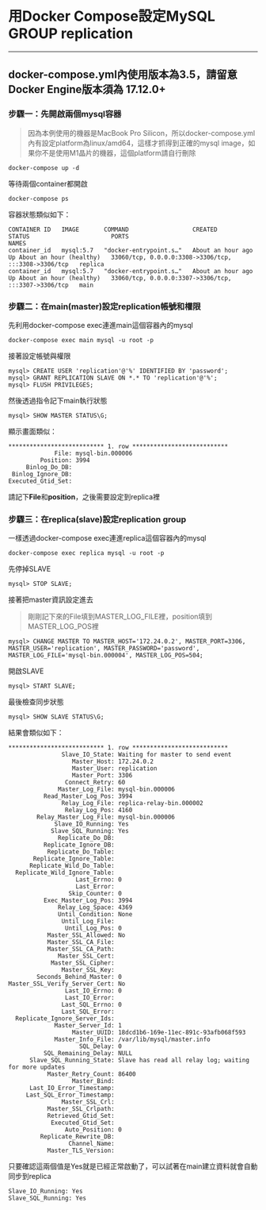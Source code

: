 # 用Docker Compose設定MySQL GROUP replication
---
## docker-compose.yml內使用版本為3.5，請留意Docker Engine版本須為	17.12.0+
### 步驟一：先開啟兩個mysql容器
> 因為本例使用的機器是MacBook Pro Silicon，所以docker-compose.yml內有設定platform為linux/amd64，這樣才抓得到正確的mysql image，如果你不是使用M1晶片的機器，這個platform請自行刪除
```
docker-compose up -d
```
等待兩個container都開啟
```
docker-compose ps
```
容器狀態類似如下：
```
CONTAINER ID   IMAGE       COMMAND                  CREATED             STATUS                       PORTS                                                  NAMES
container_id   mysql:5.7   "docker-entrypoint.s…"   About an hour ago   Up About an hour (healthy)   33060/tcp, 0.0.0.0:3308->3306/tcp, :::3308->3306/tcp   replica
container_id   mysql:5.7   "docker-entrypoint.s…"   About an hour ago   Up About an hour (healthy)   33060/tcp, 0.0.0.0:3307->3306/tcp, :::3307->3306/tcp   main
```

### 步驟二：在main(master)設定replication帳號和權限
先利用docker-compose exec連進main這個容器內的mysql
```
docker-compose exec main mysql -u root -p
```
接著設定帳號與權限
```
mysql> CREATE USER 'replication'@'%' IDENTIFIED BY 'password';
mysql> GRANT REPLICATION SLAVE ON *.* TO 'replication'@'%';
mysql> FLUSH PRIVILEGES;
```
然後透過指令記下main執行狀態
```
mysql> SHOW MASTER STATUS\G;
```
顯示畫面類似：
```
*************************** 1. row ***************************
             File: mysql-bin.000006
         Position: 3994
     Binlog_Do_DB:
 Binlog_Ignore_DB:
Executed_Gtid_Set:
```
請記下**File**和**position**，之後需要設定到replica裡

### 步驟三：在replica(slave)設定replication group
一樣透過docker-compose exec連進replica這個容器內的mysql
```
docker-compose exec replica mysql -u root -p
```
先停掉SLAVE
```
mysql> STOP SLAVE;
```
接著把master資訊設定進去
> 剛剛記下來的File填到MASTER_LOG_FILE裡，position填到MASTER_LOG_POS裡
```
mysql> CHANGE MASTER TO MASTER_HOST='172.24.0.2', MASTER_PORT=3306, MASTER_USER='replication', MASTER_PASSWORD='password', MASTER_LOG_FILE='mysql-bin.000004', MASTER_LOG_POS=504;
```
開啟SLAVE
```
mysql> START SLAVE;
```
最後檢查同步狀態
```
mysql> SHOW SLAVE STATUS\G;
```
結果會類似如下：
```
*************************** 1. row ***************************
               Slave_IO_State: Waiting for master to send event
                  Master_Host: 172.24.0.2
                  Master_User: replication
                  Master_Port: 3306
                Connect_Retry: 60
              Master_Log_File: mysql-bin.000006
          Read_Master_Log_Pos: 3994
               Relay_Log_File: replica-relay-bin.000002
                Relay_Log_Pos: 4160
        Relay_Master_Log_File: mysql-bin.000006
             Slave_IO_Running: Yes
            Slave_SQL_Running: Yes
              Replicate_Do_DB:
          Replicate_Ignore_DB:
           Replicate_Do_Table:
       Replicate_Ignore_Table:
      Replicate_Wild_Do_Table:
  Replicate_Wild_Ignore_Table:
                   Last_Errno: 0
                   Last_Error:
                 Skip_Counter: 0
          Exec_Master_Log_Pos: 3994
              Relay_Log_Space: 4369
              Until_Condition: None
               Until_Log_File:
                Until_Log_Pos: 0
           Master_SSL_Allowed: No
           Master_SSL_CA_File:
           Master_SSL_CA_Path:
              Master_SSL_Cert:
            Master_SSL_Cipher:
               Master_SSL_Key:
        Seconds_Behind_Master: 0
Master_SSL_Verify_Server_Cert: No
                Last_IO_Errno: 0
                Last_IO_Error:
               Last_SQL_Errno: 0
               Last_SQL_Error:
  Replicate_Ignore_Server_Ids:
             Master_Server_Id: 1
                  Master_UUID: 18dcd1b6-169e-11ec-891c-93afb068f593
             Master_Info_File: /var/lib/mysql/master.info
                    SQL_Delay: 0
          SQL_Remaining_Delay: NULL
      Slave_SQL_Running_State: Slave has read all relay log; waiting for more updates
           Master_Retry_Count: 86400
                  Master_Bind:
      Last_IO_Error_Timestamp:
     Last_SQL_Error_Timestamp:
               Master_SSL_Crl:
           Master_SSL_Crlpath:
           Retrieved_Gtid_Set:
            Executed_Gtid_Set:
                Auto_Position: 0
         Replicate_Rewrite_DB:
                 Channel_Name:
           Master_TLS_Version:
```

只要確認這兩個值是Yes就是已經正常啟動了，可以試著在main建立資料就會自動同步到replica
```
Slave_IO_Running: Yes
Slave_SQL_Running: Yes
```